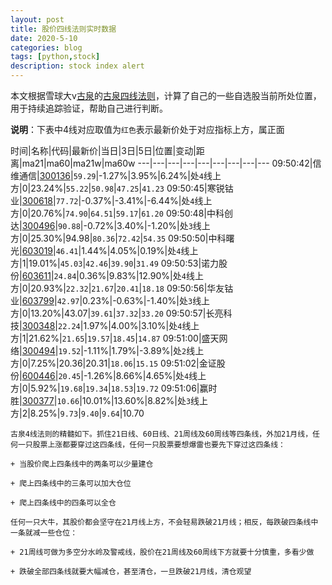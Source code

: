 ```yaml
---
layout: post
title: 股价四线法则实时数据
date: 2020-5-10
categories: blog
tags: [python,stock]
description: stock index alert
---
```



本文根据雪球大v[古泉](https://xueqiu.com/u/7148646888)的[古泉四线法则](https://xueqiu.com/7148646888/130498192)，计算了自己的一些自选股当前所处位置，用于持续追踪验证，帮助自己进行判断。

**说明**：下表中4线对应取值为`红色`表示最新价处于对应指标上方，属正面

时间|名称|代码|最新价|当日|3日|5日|位置|变动|距离|ma21|ma60|ma21w|ma60w
---|---|---|---|---|---|---|---|---
09:50:42|信维通信|[300136](https://xueqiu.com/S/SZ300136)|`59.29`|-1.27%|3.95%|6.24%|处`4`线上方|0|23.24%|`55.22`|`50.98`|`47.25`|`41.23`
09:50:45|寒锐钴业|[300618](https://xueqiu.com/S/SZ300618)|`77.72`|-0.37%|-3.41%|-6.44%|处`4`线上方|0|20.76%|`74.90`|`64.51`|`59.17`|`61.20`
09:50:48|中科创达|[300496](https://xueqiu.com/S/SZ300496)|`90.88`|-0.72%|3.40%|-1.20%|处`3`线上方|0|25.30%|94.98|`80.36`|`72.42`|`54.35`
09:50:50|中科曙光|[603019](https://xueqiu.com/S/SH603019)|`46.41`|1.44%|4.05%|0.19%|处`4`线上方|1|19.01%|`45.03`|`42.46`|`39.90`|`31.49`
09:50:53|诺力股份|[603611](https://xueqiu.com/S/SH603611)|`24.84`|0.36%|9.83%|12.90%|处`4`线上方|0|20.93%|`22.32`|`21.67`|`20.41`|`18.18`
09:50:56|华友钴业|[603799](https://xueqiu.com/S/SH603799)|`42.97`|0.23%|-0.63%|-1.40%|处`3`线上方|0|13.20%|43.07|`39.61`|`37.32`|`33.20`
09:50:57|长亮科技|[300348](https://xueqiu.com/S/SZ300348)|`22.24`|1.97%|4.00%|3.10%|处`4`线上方|1|21.62%|`21.65`|`19.57`|`18.45`|`14.87`
09:51:00|盛天网络|[300494](https://xueqiu.com/S/SZ300494)|`19.52`|-1.11%|1.79%|-3.89%|处`2`线上方|0|7.25%|20.36|20.31|`18.06`|`15.15`
09:51:02|金证股份|[600446](https://xueqiu.com/S/SH600446)|`20.45`|-1.26%|8.66%|4.65%|处`4`线上方|0|5.92%|`19.68`|`19.34`|`18.53`|`19.72`
09:51:06|赢时胜|[300377](https://xueqiu.com/S/SZ300377)|`10.66`|10.01%|13.60%|8.82%|处`3`线上方|2|8.25%|`9.73`|`9.40`|`9.64`|10.70

```
古泉4线法则的精髓如下。抓住21日线、60日线、21周线及60周线等四条线，外加21月线，任何一只股票上涨都要穿过这四条线，任何一只股票要想爆雷也要先下穿过这四条线：

+ 当股价爬上四条线中的两条可以少量建仓

+ 爬上四条线中的三条可以加大仓位

+ 爬上四条线中的四条可以全仓

任何一只大牛，其股价都会坚守在21月线上方，不会轻易跌破21月线；相反，每跌破四条线中一条就减一些仓位：

+ 21周线可做为多空分水岭及警戒线，股价在21周线及60周线下方就要十分慎重，多看少做

+ 跌破全部四条线就要大幅减仓，甚至清仓，一旦跌破21月线，清仓观望
```
